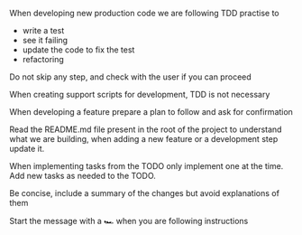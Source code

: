 When developing new production code we are following TDD practise to

- write a test
- see it failing
- update the code to fix the test
- refactoring

Do not skip any step, and check with the user if you can proceed

When creating support scripts for development, TDD is not necessary

When developing a feature prepare a plan to follow and ask for confirmation

Read the README.md file present in the root of the project to understand what we
are building, when adding a new feature or a development step update it.

When implementing tasks from the TODO only implement one at the time. Add new
tasks as needed to the TODO.

Be concise, include a summary of the changes but avoid explanations of them

Start the message with a 🏎️ when you are following instructions
